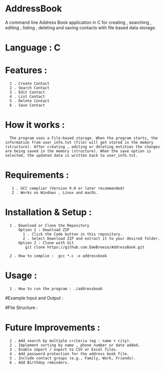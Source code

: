 # AddressBook
A command line Address Book application in C for creating , searching , editing , listing , deleting and saving contacts with file based data storage.

# Language : C 

# Features :
      1 . Create Contact
      2 . Search Contact
      3 . Edit Contact
      4 . List Contact
      5 . Delete Contact
      6 . Save Contact

# How it works :
      The program uses a File-based storage. When the program starts, the information from user_info.txt (file) will get stored in the memory (structure). After creating , editing or deleting entities the changes are being saved in the memory (structure). When the save option is selected, the updated data is written back to user_info.txt.

# Requirements :
       1 . GCC complier (Version 9.0 or later recommended)
       2 . Works on Windows , Linux and macOs.
       
# Installation & Setup :
      1 . Download or Clone the Repository
          Option 1 : Download ZIP
            1 . Click the Code button in this repository.
            2 . Select Download ZIP and extract it to your desired folder.
          Option 2 : Clone with Git
             git clone https://github.com.EmeBreeza/AddressBook.git

      2 . How to complie :  gcc *.c -o addressbook

# Usage : 
      1 . How to run the program : ./addressbook

#Example Input and Output : 

#File Structure : 

# Future Improvements : 
      1 . Add search by multiple criteria (eg : name + city).
      2 . Implement sorting by name , phone number or date added.
      3 . Enable import / export to CSV or Excel files.
      4 . Add password protection for the address book file.
      5 . Include contact groups (e.g., Family, Work, Friends).
      6 . Add Birthday reminders.
